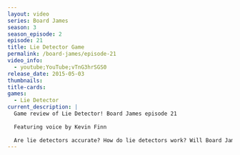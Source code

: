 ```yaml
---
layout: video
series: Board James
season: 3
season_episode: 2
episode: 21
title: Lie Detector Game
permalink: /board-james/episode-21
video_info:
  - youtube;YouTube;vTnG3hrSGS0
release_date: 2015-05-03
thumbnails:
title-cards: 
games:
  - Lie Detector
current_description: |
  Game review of Lie Detector! Board James episode 21
  
  Featuring voice by Kevin Finn
  
  Are lie detectors accurate? How do lie detectors work? Will Board James survive this crappy game made by Mattel?
---
```


